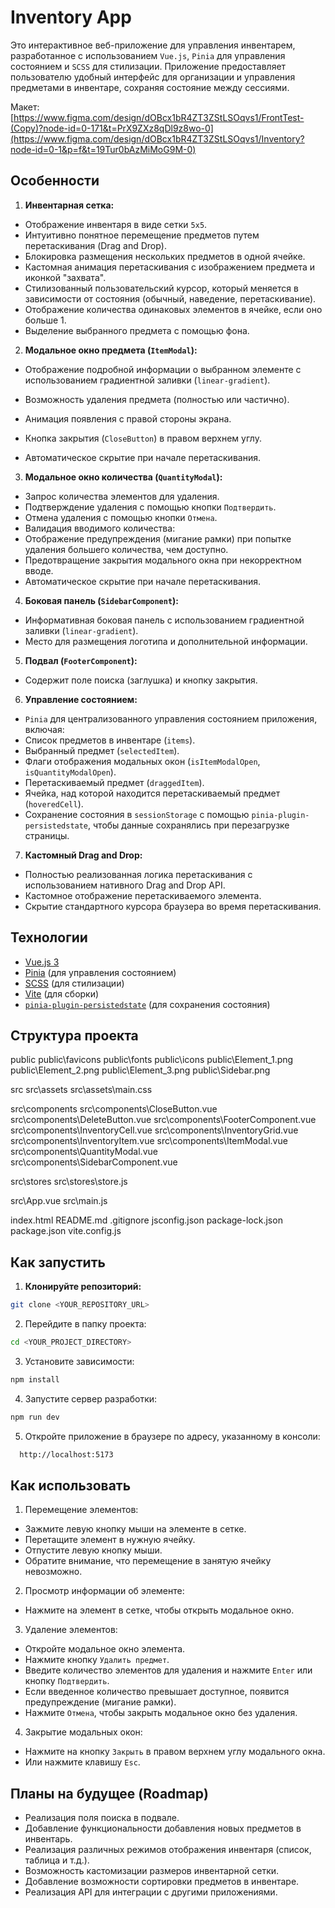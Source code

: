 # Inventory App

Это интерактивное веб-приложение для управления инвентарем, разработанное с использованием `Vue.js`, `Pinia` для управления состоянием и `SCSS` для стилизации. Приложение предоставляет пользователю удобный интерфейс для организации и управления предметами в инвентаре, сохраняя состояние между сессиями.

Макет: 
[https://www.figma.com/design/dOBcx1bR4ZT3ZStLSOqvs1/FrontTest-(Copy)?node-id=0-171&t=PrX9ZXz8qDl9z8wo-0](https://www.figma.com/design/dOBcx1bR4ZT3ZStLSOqvs1/Inventory?node-id=0-1&p=f&t=19Tur0bAzMiMoG9M-0)

## Особенности

1.  **Инвентарная сетка:**

- Отображение инвентаря в виде сетки `5x5`.
- Интуитивно понятное перемещение предметов путем перетаскивания (Drag and Drop).
- Блокировка размещения нескольких предметов в одной ячейке.
- Кастомная анимация перетаскивания с изображением предмета и иконкой "захвата".
- Стилизованный пользовательский курсор, который меняется в зависимости от состояния (обычный, наведение, перетаскивание).
- Отображение количества одинаковых элементов в ячейке, если оно больше 1.
- Выделение выбранного предмета с помощью фона.

2.  **Модальное окно предмета (`ItemModal`):**

- Отображение подробной информации о выбранном элементе с использованием градиентной заливки (`linear-gradient`).
- Возможность удаления предмета (полностью или частично).
- Анимация появления с правой стороны экрана.
- Кнопка закрытия (`CloseButton`) в правом верхнем углу.

- Автоматическое скрытие при начале перетаскивания.

3.  **Модальное окно количества (`QuantityModal`):**

- Запрос количества элементов для удаления.
- Подтверждение удаления с помощью кнопки `Подтвердить`.
- Отмена удаления с помощью кнопки `Отмена`.
- Валидация вводимого количества:
- Отображение предупреждения (мигание рамки) при попытке удаления большего количества, чем доступно.
- Предотвращение закрытия модального окна при некорректном вводе.
- Автоматическое скрытие при начале перетаскивания.

4.  **Боковая панель (`SidebarComponent`):**

- Информативная боковая панель с использованием градиентной заливки (`linear-gradient`).
- Место для размещения логотипа и дополнительной информации.

5.  **Подвал (`FooterComponent`):**

- Содержит поле поиска (заглушка) и кнопку закрытия.

6.  **Управление состоянием:**

- `Pinia` для централизованного управления состоянием приложения, включая:
- Список предметов в инвентаре (`items`).
- Выбранный предмет (`selectedItem`).
- Флаги отображения модальных окон (`isItemModalOpen`, `isQuantityModalOpen`).
- Перетаскиваемый предмет (`draggedItem`).
- Ячейка, над которой находится перетаскиваемый предмет (`hoveredCell`).
- Сохранение состояния в `sessionStorage` с помощью `pinia-plugin-persistedstate`, чтобы данные сохранялись при перезагрузке страницы.

7.  **Кастомный Drag and Drop:**

- Полностью реализованная логика перетаскивания с использованием нативного Drag and Drop API.
- Кастомное отображение перетаскиваемого элемента.
- Скрытие стандартного курсора браузера во время перетаскивания.

## Технологии

- [Vue.js 3](https://vuejs.org/)
- [Pinia](https://pinia.vuejs.org/) (для управления состоянием)
- [SCSS](https://sass-lang.com/) (для стилизации)
- [Vite](https://vitejs.dev/) (для сборки)
- [`pinia-plugin-persistedstate`](https://github.com/prazdevs/pinia-plugin-persistedstate) (для сохранения состояния)

## Структура проекта

public
public\favicons
public\fonts
public\icons
public\Element_1.png
public\Element_2.png
public\Element_3.png
public\Sidebar.png

src
src\assets
src\assets\main.css

src\components
src\components\CloseButton.vue
src\components\DeleteButton.vue
src\components\FooterComponent.vue
src\components\InventoryCell.vue
src\components\InventoryGrid.vue
src\components\InventoryItem.vue
src\components\ItemModal.vue
src\components\QuantityModal.vue
src\components\SidebarComponent.vue

src\stores
src\stores\store.js

src\App.vue
src\main.js

index.html
README.md
.gitignore
jsconfig.json
package-lock.json
package.json
vite.config.js

## Как запустить

1.  **Клонируйте репозиторий:**

```bash
git clone <YOUR_REPOSITORY_URL>
```

2. Перейдите в папку проекта:

```bash
cd <YOUR_PROJECT_DIRECTORY>
```

3. Установите зависимости:

```bash
npm install
```

4. Запустите сервер разработки:

```bash
npm run dev
```

5. Откройте приложение в браузере по адресу, указанному в консоли:

```bash
  http://localhost:5173
```

## Как использовать

1. Перемещение элементов:

- Зажмите левую кнопку мыши на элементе в сетке.
- Перетащите элемент в нужную ячейку.
- Отпустите левую кнопку мыши.
- Обратите внимание, что перемещение в занятую ячейку невозможно.

2. Просмотр информации об элементе:

- Нажмите на элемент в сетке, чтобы открыть модальное окно.

3. Удаление элементов:

- Откройте модальное окно элемента.
- Нажмите кнопку `Удалить предмет`.
- Введите количество элементов для удаления и нажмите `Enter` или кнопку `Подтвердить`.
- Если введенное количество превышает доступное, появится предупреждение (мигание рамки).
- Нажмите `Отмена`, чтобы закрыть модальное окно без удаления.

4. Закрытие модальных окон:

- Нажмите на кнопку `Закрыть` в правом верхнем углу модального окна.
- Или нажмите клавишу `Esc`.

## Планы на будущее (Roadmap)

- Реализация поля поиска в подвале.
- Добавление функциональности добавления новых предметов в инвентарь.
- Реализация различных режимов отображения инвентаря (список, таблица и т.д.).
- Возможность кастомизации размеров инвентарной сетки.
- Добавление возможности сортировки предметов в инвентаре.
- Реализация API для интеграции с другими приложениями.
